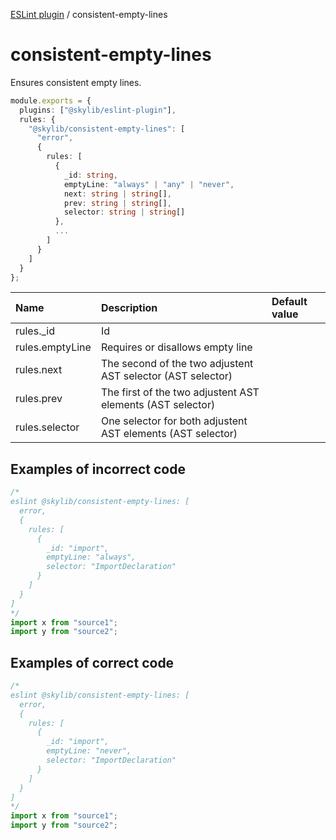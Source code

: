 [ESLint plugin](https://ilyub.github.io/eslint-plugin/) / consistent-empty-lines

# consistent-empty-lines

Ensures consistent empty lines.

```ts
module.exports = {
  plugins: ["@skylib/eslint-plugin"],
  rules: {
    "@skylib/consistent-empty-lines": [
      "error",
      {
        rules: [
          {
            _id: string,
            emptyLine: "always" | "any" | "never",
            next: string | string[],
            prev: string | string[],
            selector: string | string[]
          },
          ...
        ]
      }
    ]
  }
};
```

| Name | Description | Default value |
| :----- | :----- | :----- |
| rules._id | Id |
| rules.emptyLine | Requires or disallows empty line |
| rules.next | The second of the two adjustent AST selector (AST selector) |
| rules.prev | The first of the two adjustent AST elements (AST selector) |
| rules.selector | One selector for both adjustent AST elements (AST selector) |

## Examples of incorrect code

```ts
/*
eslint @skylib/consistent-empty-lines: [
  error,
  {
    rules: [
      {
        _id: "import",
        emptyLine: "always",
        selector: "ImportDeclaration"
      }
    ]
  }
]
*/
import x from "source1";
import y from "source2";
```

## Examples of correct code

```ts
/*
eslint @skylib/consistent-empty-lines: [
  error,
  {
    rules: [
      {
        _id: "import",
        emptyLine: "never",
        selector: "ImportDeclaration"
      }
    ]
  }
]
*/
import x from "source1";
import y from "source2";
```